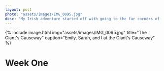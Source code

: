```yaml
---
layout: post
photo: "assets/images/IMG_0095.jpg"
desc: "My Irish adventure started off with going to the far corners of the Emerald Isle with some amazing friends from Tennessee."
---
```


{% include image.html
            img="assets/images/IMG_0095.jpg"
            title="The Giant's Causeway"
            caption="Emily, Sarah, and I at the Giant's Causeway" %}

# Week One

